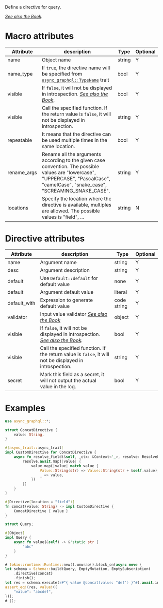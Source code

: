 Define a directive for query.

*[See also the Book](https://async-graphql.github.io/async-graphql/en/custom_directive.html).*

# Macro attributes

| Attribute   | description                                                                                                                                                                         | Type   | Optional |
|-------------|-------------------------------------------------------------------------------------------------------------------------------------------------------------------------------------|--------|----------|
| name        | Object name                                                                                                                                                                         | string | Y        |
| name_type   | If `true`, the directive name will be specified from [`async_graphql::TypeName`](https://docs.rs/async-graphql/latest/async_graphql/trait.TypeName.html) trait                      | bool   | Y        |
| visible     | If `false`, it will not be displayed in introspection. *[See also the Book](https://async-graphql.github.io/async-graphql/en/visibility.html).*                                     | bool   | Y        |
| visible     | Call the specified function. If the return value is `false`, it will not be displayed in introspection.                                                                             | string | Y        |
| repeatable  | It means that the directive can be used multiple times in the same location.                                                                                                        | bool   | Y        |
| rename_args | Rename all the arguments according to the given case convention. The possible values are "lowercase", "UPPERCASE", "PascalCase", "camelCase", "snake_case", "SCREAMING_SNAKE_CASE". | string | Y        |
| locations   | Specify the location where the directive is available, multiples are allowed. The possible values is "field", ...                                                                   | string | N        |

# Directive attributes

| Attribute    | description                                                                                                                                     | Type        | Optional |
|--------------|-------------------------------------------------------------------------------------------------------------------------------------------------|-------------|----------|
| name         | Argument name                                                                                                                                   | string      | Y        |
| desc         | Argument description                                                                                                                            | string      | Y        |
| default      | Use `Default::default` for default value                                                                                                        | none        | Y        |
| default      | Argument default value                                                                                                                          | literal     | Y        |
| default_with | Expression to generate default value                                                                                                            | code string | Y        |
| validator    | Input value validator *[See also the Book](https://async-graphql.github.io/async-graphql/en/input_value_validators.html)*                       | object      | Y        |
| visible      | If `false`, it will not be displayed in introspection. *[See also the Book](https://async-graphql.github.io/async-graphql/en/visibility.html).* | bool        | Y        |
| visible      | Call the specified function. If the return value is `false`, it will not be displayed in introspection.                                         | string      | Y        |
| secret       | Mark this field as a secret, it will not output the actual value in the log.                                                                    | bool        | Y        |

# Examples

```rust
use async_graphql::*;

struct ConcatDirective {
    value: String,
}

#[async_trait::async_trait]
impl CustomDirective for ConcatDirective {
    async fn resolve_field(&self, _ctx: &Context<'_>, resolve: ResolveFut<'_>) -> ServerResult<Option<Value>> {
        resolve.await.map(|value| {
            value.map(|value| match value {
                Value::String(str) => Value::String(str + &self.value),
                _ => value,
            })
        })
    }
}

#[Directive(location = "field")]
fn concat(value: String) -> impl CustomDirective {
    ConcatDirective { value }
}

struct Query;

#[Object]
impl Query {
    async fn value(&self) -> &'static str {
        "abc"
    }
}

# tokio::runtime::Runtime::new().unwrap().block_on(async move {
let schema = Schema::build(Query, EmptyMutation, EmptySubscription)
    .directive(concat)
    .finish();
let res = schema.execute(r#"{ value @concat(value: "def") }"#).await.into_result().unwrap().data;
assert_eq!(res, value!({
    "value": "abcdef",
}));
# });
```
